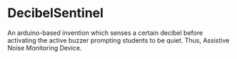 # DecibelSentinel
An arduino-based invention which senses a certain decibel before activating the active buzzer prompting students to be quiet. Thus, Assistive Noise Monitoring Device.
